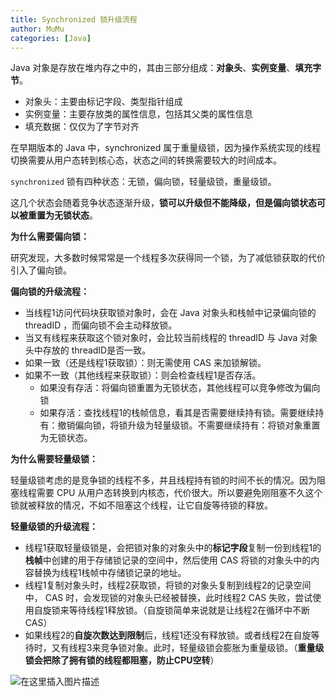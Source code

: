 ```yaml
---
title: Synchronized 锁升级流程
author: MuMu
categories: [Java]
---
```


Java 对象是存放在堆内存之中的，其由三部分组成：**对象头**、**实例变量**、**填充字节**。

+ 对象头：主要由标记字段、类型指针组成
+ 实例变量：主要存放类的属性信息，包括其父类的属性信息
+ 填充数据：仅仅为了字节对齐

在早期版本的 Java 中，synchronized 属于重量级锁，因为操作系统实现的线程切换需要从用户态转到核心态，状态之间的转换需要较大的时间成本。

`synchronized` 锁有四种状态：无锁，偏向锁，轻量级锁，重量级锁。

这几个状态会随着竞争状态逐渐升级，**锁可以升级但不能降级，但是偏向锁状态可以被重置为无锁状态**。

**为什么需要偏向锁：**

研究发现，大多数时候常常是一个线程多次获得同一个锁，为了减低锁获取的代价引入了偏向锁。

**偏向锁的升级流程：**

+ 当线程1访问代码块获取锁对象时，会在 Java 对象头和栈帧中记录偏向锁的 threadID ，而偏向锁不会主动释放锁。
+ 当又有线程来获取这个锁对象时，会比较当前线程的 threadID 与 Java 对象头中存放的 threadID是否一致。
+ 如果一致（还是线程1获取锁）：则无需使用 CAS 来加锁解锁。
+ 如果不一致（其他线程来获取锁）：则会检查线程1是否存活。
  + 如果没有存活：将偏向锁重置为无锁状态，其他线程可以竞争修改为偏向锁
  + 如果存活：查找线程1的栈帧信息，看其是否需要继续持有锁。需要继续持有：撤销偏向锁，将锁升级为轻量级锁。不需要继续持有：将锁对象重置为无锁状态。

**为什么需要轻量级锁：**

轻量级锁考虑的是竞争锁的线程不多，并且线程持有锁的时间不长的情况。因为阻塞线程需要 CPU 从用户态转换到内核态，代价很大。所以要避免刚阻塞不久这个锁就被释放的情况，不如不阻塞这个线程，让它自旋等待锁的释放。

**轻量级锁的升级流程：**

+ 线程1获取轻量级锁是，会把锁对象的对象头中的**标记字段**复制一份到线程1的**栈帧**中创建的用于存储锁记录的空间中，然后使用 CAS 将锁的对象头中的内容替换为线程1栈帧中存储锁记录的地址。
+ 线程1复制对象头时，线程2获取锁，将锁的对象头复制到线程2的记录空间中， CAS 时，会发现锁的对象头已经被替换，此时线程2 CAS 失败，尝试使用自旋锁来等待线程1释放锁。（自旋锁简单来说就是让线程2在循环中不断CAS）
+ 如果线程2的**自旋次数达到限制**后，线程1还没有释放锁。或者线程2在自旋等待时，又有线程3来竞争锁对象。此时，轻量级锁会膨胀为重量级锁。（**重量级锁会把除了拥有锁的线程都阻塞，防止CPU空转**）

![在这里插入图片描述](https://cdn.jsdelivr.net/gh/piggy925/BlogAssets@main/uPic/20200209103510228.png)